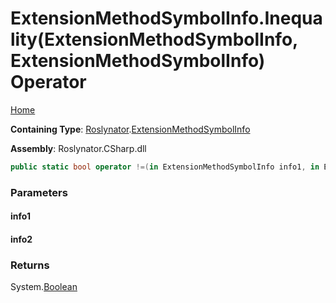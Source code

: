 <a name="_top"></a>

# ExtensionMethodSymbolInfo\.Inequality\(ExtensionMethodSymbolInfo, ExtensionMethodSymbolInfo\) Operator

[Home](../../../README.md#_top)

**Containing Type**: [Roslynator](../../README.md#_top)\.[ExtensionMethodSymbolInfo](../README.md#_top)

**Assembly**: Roslynator\.CSharp\.dll

```csharp
public static bool operator !=(in ExtensionMethodSymbolInfo info1, in ExtensionMethodSymbolInfo info2)
```

### Parameters

#### info1

#### info2

### Returns

System\.[Boolean](https://docs.microsoft.com/en-us/dotnet/api/system.boolean)

